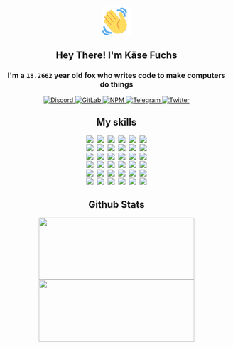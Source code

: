 <div><p align=center><img src=./resources/images/wave.gif width=64px height=64px></p><h2 align=center>Hey There! I'm Käse Fuchs</h2><h3 align=center>I'm a <code>18.2662</code> year old fox who writes code to make computers do things</h3><p align=center><a href=https://discord.com/users/507526681125322772><img alt=Discord src="https://img.shields.io/badge/Discord-5865F2?logo=discord&logoColor=white&style=flat-square#40d90d0e42b5d125b01792d3a436b56c"> </a><a href=https://gitlab.com/kasefuchs><img alt=GitLab src="https://img.shields.io/badge/GitLab-330F63?logo=gitlab&logoColor=white&style=flat-square#40d90d0e42b5d125b01792d3a436b56c"> </a><a href=https://npmjs.com/~kasefuchs><img alt=NPM src="https://img.shields.io/badge/NPM-CB3837?logo=npm&logoColor=white&style=flat-square#40d90d0e42b5d125b01792d3a436b56c"> </a><a href=https://t.me/kasefuchs><img alt=Telegram src="https://img.shields.io/badge/Telegram-2CA5E0?logo=telegram&logoColor=white&style=flat-square#40d90d0e42b5d125b01792d3a436b56c"> </a><a href=https://twitter.com/kasefuchs><img alt=Twitter src="https://img.shields.io/badge/Twitter-1DA1F2?logo=twitter&logoColor=white&style=flat-square#40d90d0e42b5d125b01792d3a436b56c"></a></p><h2 align=center>My skills</h2><p align=center><a href=https://aws.amazon.com/ ><picture><source srcset="https://skillicons.dev/icons?i=aws&theme=dark#40d90d0e42b5d125b01792d3a436b56c" media="(prefers-color-scheme: dark)"><source srcset="https://skillicons.dev/icons?i=aws&theme=light#40d90d0e42b5d125b01792d3a436b56c" media="(prefers-color-scheme: light), (prefers-color-scheme: no-preference)"><img src="https://skillicons.dev/icons?i=aws&theme=light#40d90d0e42b5d125b01792d3a436b56c"></picture></a>&nbsp;&nbsp;<a href=https://en.wikipedia.org/wiki/Bash_(Unix_shell)><picture><source srcset="https://skillicons.dev/icons?i=bash&theme=dark#40d90d0e42b5d125b01792d3a436b56c" media="(prefers-color-scheme: dark)"><source srcset="https://skillicons.dev/icons?i=bash&theme=light#40d90d0e42b5d125b01792d3a436b56c" media="(prefers-color-scheme: light), (prefers-color-scheme: no-preference)"><img src="https://skillicons.dev/icons?i=bash&theme=light#40d90d0e42b5d125b01792d3a436b56c"></picture></a>&nbsp;&nbsp;<a href=https://discord.com/developers/docs><picture><source srcset="https://skillicons.dev/icons?i=bots&theme=dark#40d90d0e42b5d125b01792d3a436b56c" media="(prefers-color-scheme: dark)"><source srcset="https://skillicons.dev/icons?i=bots&theme=light#40d90d0e42b5d125b01792d3a436b56c" media="(prefers-color-scheme: light), (prefers-color-scheme: no-preference)"><img src="https://skillicons.dev/icons?i=bots&theme=light#40d90d0e42b5d125b01792d3a436b56c"></picture></a>&nbsp;&nbsp;<a href=https://www.cloudflare.com/ ><picture><source srcset="https://skillicons.dev/icons?i=cloudflare&theme=dark#40d90d0e42b5d125b01792d3a436b56c" media="(prefers-color-scheme: dark)"><source srcset="https://skillicons.dev/icons?i=cloudflare&theme=light#40d90d0e42b5d125b01792d3a436b56c" media="(prefers-color-scheme: light), (prefers-color-scheme: no-preference)"><img src="https://skillicons.dev/icons?i=cloudflare&theme=light#40d90d0e42b5d125b01792d3a436b56c"></picture></a>&nbsp;&nbsp;<a href=https://en.wikipedia.org/wiki/CSS><picture><source srcset="https://skillicons.dev/icons?i=css&theme=dark#40d90d0e42b5d125b01792d3a436b56c" media="(prefers-color-scheme: dark)"><source srcset="https://skillicons.dev/icons?i=css&theme=light#40d90d0e42b5d125b01792d3a436b56c" media="(prefers-color-scheme: light), (prefers-color-scheme: no-preference)"><img src="https://skillicons.dev/icons?i=css&theme=light#40d90d0e42b5d125b01792d3a436b56c"></picture></a>&nbsp;&nbsp;<a href=https://www.docker.com/ ><picture><source srcset="https://skillicons.dev/icons?i=docker&theme=dark#40d90d0e42b5d125b01792d3a436b56c" media="(prefers-color-scheme: dark)"><source srcset="https://skillicons.dev/icons?i=docker&theme=light#40d90d0e42b5d125b01792d3a436b56c" media="(prefers-color-scheme: light), (prefers-color-scheme: no-preference)"><img src="https://skillicons.dev/icons?i=docker&theme=light#40d90d0e42b5d125b01792d3a436b56c"></picture></a><br><a href=https://www.electronjs.org/ ><picture><source srcset="https://skillicons.dev/icons?i=electron&theme=dark#40d90d0e42b5d125b01792d3a436b56c" media="(prefers-color-scheme: dark)"><source srcset="https://skillicons.dev/icons?i=electron&theme=light#40d90d0e42b5d125b01792d3a436b56c" media="(prefers-color-scheme: light), (prefers-color-scheme: no-preference)"><img src="https://skillicons.dev/icons?i=electron&theme=light#40d90d0e42b5d125b01792d3a436b56c"></picture></a>&nbsp;&nbsp;<a href=https://expressjs.com/ ><picture><source srcset="https://skillicons.dev/icons?i=express&theme=dark#40d90d0e42b5d125b01792d3a436b56c" media="(prefers-color-scheme: dark)"><source srcset="https://skillicons.dev/icons?i=express&theme=light#40d90d0e42b5d125b01792d3a436b56c" media="(prefers-color-scheme: light), (prefers-color-scheme: no-preference)"><img src="https://skillicons.dev/icons?i=express&theme=light#40d90d0e42b5d125b01792d3a436b56c"></picture></a>&nbsp;&nbsp;<a href=https://www.figma.com/ ><picture><source srcset="https://skillicons.dev/icons?i=figma&theme=dark#40d90d0e42b5d125b01792d3a436b56c" media="(prefers-color-scheme: dark)"><source srcset="https://skillicons.dev/icons?i=figma&theme=light#40d90d0e42b5d125b01792d3a436b56c" media="(prefers-color-scheme: light), (prefers-color-scheme: no-preference)"><img src="https://skillicons.dev/icons?i=figma&theme=light#40d90d0e42b5d125b01792d3a436b56c"></picture></a>&nbsp;&nbsp;<a href=https://firebase.google.com/ ><picture><source srcset="https://skillicons.dev/icons?i=firebase&theme=dark#40d90d0e42b5d125b01792d3a436b56c" media="(prefers-color-scheme: dark)"><source srcset="https://skillicons.dev/icons?i=firebase&theme=light#40d90d0e42b5d125b01792d3a436b56c" media="(prefers-color-scheme: light), (prefers-color-scheme: no-preference)"><img src="https://skillicons.dev/icons?i=firebase&theme=light#40d90d0e42b5d125b01792d3a436b56c"></picture></a>&nbsp;&nbsp;<a href=https://flask.palletsprojects.com/ ><picture><source srcset="https://skillicons.dev/icons?i=flask&theme=dark#40d90d0e42b5d125b01792d3a436b56c" media="(prefers-color-scheme: dark)"><source srcset="https://skillicons.dev/icons?i=flask&theme=light#40d90d0e42b5d125b01792d3a436b56c" media="(prefers-color-scheme: light), (prefers-color-scheme: no-preference)"><img src="https://skillicons.dev/icons?i=flask&theme=light#40d90d0e42b5d125b01792d3a436b56c"></picture></a>&nbsp;&nbsp;<a href=https://cloud.google.com/ ><picture><source srcset="https://skillicons.dev/icons?i=gcp&theme=dark#40d90d0e42b5d125b01792d3a436b56c" media="(prefers-color-scheme: dark)"><source srcset="https://skillicons.dev/icons?i=gcp&theme=light#40d90d0e42b5d125b01792d3a436b56c" media="(prefers-color-scheme: light), (prefers-color-scheme: no-preference)"><img src="https://skillicons.dev/icons?i=gcp&theme=light#40d90d0e42b5d125b01792d3a436b56c"></picture></a><br><a href=https://git-scm.com/ ><picture><source srcset="https://skillicons.dev/icons?i=git&theme=dark#40d90d0e42b5d125b01792d3a436b56c" media="(prefers-color-scheme: dark)"><source srcset="https://skillicons.dev/icons?i=git&theme=light#40d90d0e42b5d125b01792d3a436b56c" media="(prefers-color-scheme: light), (prefers-color-scheme: no-preference)"><img src="https://skillicons.dev/icons?i=git&theme=light#40d90d0e42b5d125b01792d3a436b56c"></picture></a>&nbsp;&nbsp;<a href=https://github.com/ ><picture><source srcset="https://skillicons.dev/icons?i=github&theme=dark#40d90d0e42b5d125b01792d3a436b56c" media="(prefers-color-scheme: dark)"><source srcset="https://skillicons.dev/icons?i=github&theme=light#40d90d0e42b5d125b01792d3a436b56c" media="(prefers-color-scheme: light), (prefers-color-scheme: no-preference)"><img src="https://skillicons.dev/icons?i=github&theme=light#40d90d0e42b5d125b01792d3a436b56c"></picture></a>&nbsp;&nbsp;<a href=https://gitlab.com/ ><picture><source srcset="https://skillicons.dev/icons?i=gitlab&theme=dark#40d90d0e42b5d125b01792d3a436b56c" media="(prefers-color-scheme: dark)"><source srcset="https://skillicons.dev/icons?i=gitlab&theme=light#40d90d0e42b5d125b01792d3a436b56c" media="(prefers-color-scheme: light), (prefers-color-scheme: no-preference)"><img src="https://skillicons.dev/icons?i=gitlab&theme=light#40d90d0e42b5d125b01792d3a436b56c"></picture></a>&nbsp;&nbsp;<a href=https://www.heroku.com/ ><picture><source srcset="https://skillicons.dev/icons?i=heroku&theme=dark#40d90d0e42b5d125b01792d3a436b56c" media="(prefers-color-scheme: dark)"><source srcset="https://skillicons.dev/icons?i=heroku&theme=light#40d90d0e42b5d125b01792d3a436b56c" media="(prefers-color-scheme: light), (prefers-color-scheme: no-preference)"><img src="https://skillicons.dev/icons?i=heroku&theme=light#40d90d0e42b5d125b01792d3a436b56c"></picture></a>&nbsp;&nbsp;<a href=https://en.wikipedia.org/wiki/HTML><picture><source srcset="https://skillicons.dev/icons?i=html&theme=dark#40d90d0e42b5d125b01792d3a436b56c" media="(prefers-color-scheme: dark)"><source srcset="https://skillicons.dev/icons?i=html&theme=light#40d90d0e42b5d125b01792d3a436b56c" media="(prefers-color-scheme: light), (prefers-color-scheme: no-preference)"><img src="https://skillicons.dev/icons?i=html&theme=light#40d90d0e42b5d125b01792d3a436b56c"></picture></a>&nbsp;&nbsp;<a href=https://en.wikipedia.org/wiki/JavaScript><picture><source srcset="https://skillicons.dev/icons?i=js&theme=dark#40d90d0e42b5d125b01792d3a436b56c" media="(prefers-color-scheme: dark)"><source srcset="https://skillicons.dev/icons?i=js&theme=light#40d90d0e42b5d125b01792d3a436b56c" media="(prefers-color-scheme: light), (prefers-color-scheme: no-preference)"><img src="https://skillicons.dev/icons?i=js&theme=light#40d90d0e42b5d125b01792d3a436b56c"></picture></a><br><a href=https://en.wikipedia.org/wiki/Linux><picture><source srcset="https://skillicons.dev/icons?i=linux&theme=dark#40d90d0e42b5d125b01792d3a436b56c" media="(prefers-color-scheme: dark)"><source srcset="https://skillicons.dev/icons?i=linux&theme=light#40d90d0e42b5d125b01792d3a436b56c" media="(prefers-color-scheme: light), (prefers-color-scheme: no-preference)"><img src="https://skillicons.dev/icons?i=linux&theme=light#40d90d0e42b5d125b01792d3a436b56c"></picture></a>&nbsp;&nbsp;<a href=https://mui.com/ ><picture><source srcset="https://skillicons.dev/icons?i=materialui&theme=dark#40d90d0e42b5d125b01792d3a436b56c" media="(prefers-color-scheme: dark)"><source srcset="https://skillicons.dev/icons?i=materialui&theme=light#40d90d0e42b5d125b01792d3a436b56c" media="(prefers-color-scheme: light), (prefers-color-scheme: no-preference)"><img src="https://skillicons.dev/icons?i=materialui&theme=light#40d90d0e42b5d125b01792d3a436b56c"></picture></a>&nbsp;&nbsp;<a href=https://en.wikipedia.org/wiki/Markdown><picture><source srcset="https://skillicons.dev/icons?i=md&theme=dark#40d90d0e42b5d125b01792d3a436b56c" media="(prefers-color-scheme: dark)"><source srcset="https://skillicons.dev/icons?i=md&theme=light#40d90d0e42b5d125b01792d3a436b56c" media="(prefers-color-scheme: light), (prefers-color-scheme: no-preference)"><img src="https://skillicons.dev/icons?i=md&theme=light#40d90d0e42b5d125b01792d3a436b56c"></picture></a>&nbsp;&nbsp;<a href=https://www.mongodb.com/ ><picture><source srcset="https://skillicons.dev/icons?i=mongodb&theme=dark#40d90d0e42b5d125b01792d3a436b56c" media="(prefers-color-scheme: dark)"><source srcset="https://skillicons.dev/icons?i=mongodb&theme=light#40d90d0e42b5d125b01792d3a436b56c" media="(prefers-color-scheme: light), (prefers-color-scheme: no-preference)"><img src="https://skillicons.dev/icons?i=mongodb&theme=light#40d90d0e42b5d125b01792d3a436b56c"></picture></a>&nbsp;&nbsp;<a href=https://www.mysql.com/ ><picture><source srcset="https://skillicons.dev/icons?i=mysql&theme=dark#40d90d0e42b5d125b01792d3a436b56c" media="(prefers-color-scheme: dark)"><source srcset="https://skillicons.dev/icons?i=mysql&theme=light#40d90d0e42b5d125b01792d3a436b56c" media="(prefers-color-scheme: light), (prefers-color-scheme: no-preference)"><img src="https://skillicons.dev/icons?i=mysql&theme=light#40d90d0e42b5d125b01792d3a436b56c"></picture></a>&nbsp;&nbsp;<a href=https://nextjs.org/ ><picture><source srcset="https://skillicons.dev/icons?i=nextjs&theme=dark#40d90d0e42b5d125b01792d3a436b56c" media="(prefers-color-scheme: dark)"><source srcset="https://skillicons.dev/icons?i=nextjs&theme=light#40d90d0e42b5d125b01792d3a436b56c" media="(prefers-color-scheme: light), (prefers-color-scheme: no-preference)"><img src="https://skillicons.dev/icons?i=nextjs&theme=light#40d90d0e42b5d125b01792d3a436b56c"></picture></a><br><a href=https://nodejs.org/en/ ><picture><source srcset="https://skillicons.dev/icons?i=nodejs&theme=dark#40d90d0e42b5d125b01792d3a436b56c" media="(prefers-color-scheme: dark)"><source srcset="https://skillicons.dev/icons?i=nodejs&theme=light#40d90d0e42b5d125b01792d3a436b56c" media="(prefers-color-scheme: light), (prefers-color-scheme: no-preference)"><img src="https://skillicons.dev/icons?i=nodejs&theme=light#40d90d0e42b5d125b01792d3a436b56c"></picture></a>&nbsp;&nbsp;<a href=https://www.postgresql.org/ ><picture><source srcset="https://skillicons.dev/icons?i=postgres&theme=dark#40d90d0e42b5d125b01792d3a436b56c" media="(prefers-color-scheme: dark)"><source srcset="https://skillicons.dev/icons?i=postgres&theme=light#40d90d0e42b5d125b01792d3a436b56c" media="(prefers-color-scheme: light), (prefers-color-scheme: no-preference)"><img src="https://skillicons.dev/icons?i=postgres&theme=light#40d90d0e42b5d125b01792d3a436b56c"></picture></a>&nbsp;&nbsp;<a href=https://learn.microsoft.com/en-us/powershell/ ><picture><source srcset="https://skillicons.dev/icons?i=powershell&theme=dark#40d90d0e42b5d125b01792d3a436b56c" media="(prefers-color-scheme: dark)"><source srcset="https://skillicons.dev/icons?i=powershell&theme=light#40d90d0e42b5d125b01792d3a436b56c" media="(prefers-color-scheme: light), (prefers-color-scheme: no-preference)"><img src="https://skillicons.dev/icons?i=powershell&theme=light#40d90d0e42b5d125b01792d3a436b56c"></picture></a>&nbsp;&nbsp;<a href=https://www.python.org/ ><picture><source srcset="https://skillicons.dev/icons?i=py&theme=dark#40d90d0e42b5d125b01792d3a436b56c" media="(prefers-color-scheme: dark)"><source srcset="https://skillicons.dev/icons?i=py&theme=light#40d90d0e42b5d125b01792d3a436b56c" media="(prefers-color-scheme: light), (prefers-color-scheme: no-preference)"><img src="https://skillicons.dev/icons?i=py&theme=light#40d90d0e42b5d125b01792d3a436b56c"></picture></a>&nbsp;&nbsp;<a href=https://www.raspberrypi.org/ ><picture><source srcset="https://skillicons.dev/icons?i=raspberrypi&theme=dark#40d90d0e42b5d125b01792d3a436b56c" media="(prefers-color-scheme: dark)"><source srcset="https://skillicons.dev/icons?i=raspberrypi&theme=light#40d90d0e42b5d125b01792d3a436b56c" media="(prefers-color-scheme: light), (prefers-color-scheme: no-preference)"><img src="https://skillicons.dev/icons?i=raspberrypi&theme=light#40d90d0e42b5d125b01792d3a436b56c"></picture></a>&nbsp;&nbsp;<a href=https://reactjs.org/ ><picture><source srcset="https://skillicons.dev/icons?i=react&theme=dark#40d90d0e42b5d125b01792d3a436b56c" media="(prefers-color-scheme: dark)"><source srcset="https://skillicons.dev/icons?i=react&theme=light#40d90d0e42b5d125b01792d3a436b56c" media="(prefers-color-scheme: light), (prefers-color-scheme: no-preference)"><img src="https://skillicons.dev/icons?i=react&theme=light#40d90d0e42b5d125b01792d3a436b56c"></picture></a><br><a href=https://redux.js.org/ ><picture><source srcset="https://skillicons.dev/icons?i=redux&theme=dark#40d90d0e42b5d125b01792d3a436b56c" media="(prefers-color-scheme: dark)"><source srcset="https://skillicons.dev/icons?i=redux&theme=light#40d90d0e42b5d125b01792d3a436b56c" media="(prefers-color-scheme: light), (prefers-color-scheme: no-preference)"><img src="https://skillicons.dev/icons?i=redux&theme=light#40d90d0e42b5d125b01792d3a436b56c"></picture></a>&nbsp;&nbsp;<a href=https://en.wikipedia.org/wiki/Regular_expression><picture><source srcset="https://skillicons.dev/icons?i=regex&theme=dark#40d90d0e42b5d125b01792d3a436b56c" media="(prefers-color-scheme: dark)"><source srcset="https://skillicons.dev/icons?i=regex&theme=light#40d90d0e42b5d125b01792d3a436b56c" media="(prefers-color-scheme: light), (prefers-color-scheme: no-preference)"><img src="https://skillicons.dev/icons?i=regex&theme=light#40d90d0e42b5d125b01792d3a436b56c"></picture></a>&nbsp;&nbsp;<a href=https://en.wikipedia.org/wiki/Sass_(stylesheet_language)><picture><source srcset="https://skillicons.dev/icons?i=sass&theme=dark#40d90d0e42b5d125b01792d3a436b56c" media="(prefers-color-scheme: dark)"><source srcset="https://skillicons.dev/icons?i=sass&theme=light#40d90d0e42b5d125b01792d3a436b56c" media="(prefers-color-scheme: light), (prefers-color-scheme: no-preference)"><img src="https://skillicons.dev/icons?i=sass&theme=light#40d90d0e42b5d125b01792d3a436b56c"></picture></a>&nbsp;&nbsp;<a href=https://www.typescriptlang.org/ ><picture><source srcset="https://skillicons.dev/icons?i=ts&theme=dark#40d90d0e42b5d125b01792d3a436b56c" media="(prefers-color-scheme: dark)"><source srcset="https://skillicons.dev/icons?i=ts&theme=light#40d90d0e42b5d125b01792d3a436b56c" media="(prefers-color-scheme: light), (prefers-color-scheme: no-preference)"><img src="https://skillicons.dev/icons?i=ts&theme=light#40d90d0e42b5d125b01792d3a436b56c"></picture></a>&nbsp;&nbsp;<a href=https://unity.com/ ><picture><source srcset="https://skillicons.dev/icons?i=unity&theme=dark#40d90d0e42b5d125b01792d3a436b56c" media="(prefers-color-scheme: dark)"><source srcset="https://skillicons.dev/icons?i=unity&theme=light#40d90d0e42b5d125b01792d3a436b56c" media="(prefers-color-scheme: light), (prefers-color-scheme: no-preference)"><img src="https://skillicons.dev/icons?i=unity&theme=light#40d90d0e42b5d125b01792d3a436b56c"></picture></a>&nbsp;&nbsp;<a href=https://workers.cloudflare.com/ ><picture><source srcset="https://skillicons.dev/icons?i=workers&theme=dark#40d90d0e42b5d125b01792d3a436b56c" media="(prefers-color-scheme: dark)"><source srcset="https://skillicons.dev/icons?i=workers&theme=light#40d90d0e42b5d125b01792d3a436b56c" media="(prefers-color-scheme: light), (prefers-color-scheme: no-preference)"><img src="https://skillicons.dev/icons?i=workers&theme=light#40d90d0e42b5d125b01792d3a436b56c"></picture></a><br></p><h2 align=center>Github Stats</h2><p align=center><picture><source srcset="https://github-readme-stats-kasefuchs.vercel.app/api/?count_private=true&hide_border=true&hide_rank=true&line_height=20&hide_title=true&username=Kasefuchs&theme=dark#40d90d0e42b5d125b01792d3a436b56c" media="(prefers-color-scheme: dark)"><source srcset="https://github-readme-stats-kasefuchs.vercel.app/api/?count_private=true&hide_border=true&hide_rank=true&line_height=20&hide_title=true&username=Kasefuchs&theme=light#40d90d0e42b5d125b01792d3a436b56c" media="(prefers-color-scheme: light), (prefers-color-scheme: no-preference)"><img align=middle width=350 height=140 src="https://github-readme-stats-kasefuchs.vercel.app/api/?count_private=true&hide_border=true&hide_rank=true&line_height=20&hide_title=true&username=Kasefuchs&theme=light#40d90d0e42b5d125b01792d3a436b56c"></picture><picture><source srcset="https://github-readme-stats-kasefuchs.vercel.app/api/top-langs/?count_private=true&hide_border=true&layout=compact&username=Kasefuchs&theme=dark#40d90d0e42b5d125b01792d3a436b56c" media="(prefers-color-scheme: dark)"><source srcset="https://github-readme-stats-kasefuchs.vercel.app/api/top-langs/?count_private=true&hide_border=true&layout=compact&username=Kasefuchs&theme=light#40d90d0e42b5d125b01792d3a436b56c" media="(prefers-color-scheme: light), (prefers-color-scheme: no-preference)"><img align=middle width=350 height=140 src="https://github-readme-stats-kasefuchs.vercel.app/api/top-langs/?count_private=true&hide_border=true&layout=compact&username=Kasefuchs&theme=light#40d90d0e42b5d125b01792d3a436b56c"></picture></p><img src="https://hit.yhype.me/github/profile?user_id=64592097#40d90d0e42b5d125b01792d3a436b56c" alt=""></div>